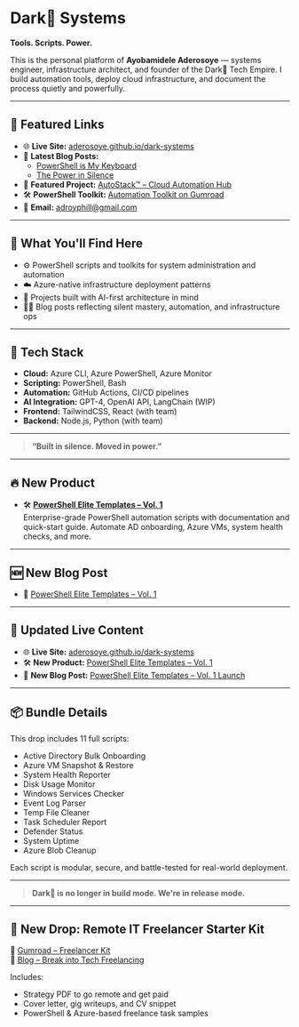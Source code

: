 # Dark👣 Systems
**Tools. Scripts. Power.**

This is the personal platform of **Ayobamidele Aderosoye** — systems engineer, infrastructure architect, and founder of the Dark👣 Tech Empire. I build automation tools, deploy cloud infrastructure, and document the process quietly and powerfully.

---

## 🔗 Featured Links

- 🌐 **Live Site:** [aderosoye.github.io/dark-systems](https://aderosoye.github.io/dark-systems)
- 📝 **Latest Blog Posts:**
  - [PowerShell is My Keyboard](https://aderosoye.github.io/dark-systems/posts/second-post.html)
  - [The Power in Silence](https://aderosoye.github.io/dark-systems/posts/first-post.html)
- 🚀 **Featured Project:** [AutoStack™ – Cloud Automation Hub](https://aderosoye.github.io/dark-systems/autostack.html)
- 🛠️ **PowerShell Toolkit:** [Automation Toolkit on Gumroad](https://adroyphill.gumroad.com/l/vbovud)
- 📧 **Email:** [adroyphill@gmail.com](mailto:adroyphill@gmail.com)

---

## 🧠 What You'll Find Here

- ⚙️ PowerShell scripts and toolkits for system administration and automation
- ☁️ Azure-native infrastructure deployment patterns
- 🤖 Projects built with AI-first architecture in mind
- ✍🏾 Blog posts reflecting silent mastery, automation, and infrastructure ops

---

## 🧰 Tech Stack

- **Cloud:** Azure CLI, Azure PowerShell, Azure Monitor
- **Scripting:** PowerShell, Bash
- **Automation:** GitHub Actions, CI/CD pipelines
- **AI Integration:** GPT-4, OpenAI API, LangChain (WIP)
- **Frontend:** TailwindCSS, React (with team)
- **Backend:** Node.js, Python (with team)

---

> **“Built in silence. Moved in power.”**
---

## 🔥 New Product

- 🛠️ **[PowerShell Elite Templates – Vol. 1](https://adroyphill.gumroad.com/l/powershell-elite-bundle-v1)**  
  Enterprise-grade PowerShell automation scripts with documentation and quick-start guide. Automate AD onboarding, Azure VMs, system health checks, and more.

---

## 🆕 New Blog Post

- 📘 [PowerShell Elite Templates – Vol. 1](https://aderosoye.github.io/dark-systems/posts/powershell-elite-launch.html)

---

## 🔗 Updated Live Content

- 🌐 **Live Site:** [aderosoye.github.io/dark-systems](https://aderosoye.github.io/dark-systems)
- 🛠️ **New Product:** [PowerShell Elite Templates – Vol. 1](https://adroyphill.gumroad.com/l/powershell-elite-bundle-v1)
- 📝 **New Blog Post:** [PowerShell Elite Templates – Vol. 1 Launch](https://aderosoye.github.io/dark-systems/posts/powershell-elite-launch.html)

---

## 📦 Bundle Details

This drop includes 11 full scripts:
- Active Directory Bulk Onboarding
- Azure VM Snapshot & Restore
- System Health Reporter
- Disk Usage Monitor
- Windows Services Checker
- Event Log Parser
- Temp File Cleaner
- Task Scheduler Report
- Defender Status
- System Uptime
- Azure Blob Cleanup

Each script is modular, secure, and battle-tested for real-world deployment.

---

> **Dark👣 is no longer in build mode. We're in release mode.**
---

## 💼 New Drop: Remote IT Freelancer Starter Kit

🔗 [Gumroad – Freelancer Kit](https://adroyphill.gumroad.com/l/freelancer-kit)  
📘 [Blog – Break into Tech Freelancing](https://aderosoye.github.io/dark-systems/posts/remote-freelancer-kit.html)

Includes:
- Strategy PDF to go remote and get paid
- Cover letter, gig writeups, and CV snippet
- PowerShell & Azure-based freelance task samples